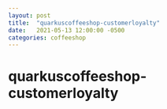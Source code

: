 ```yaml
---
layout: post
title:  "quarkuscoffeeshop-customerloyalty"
date:   2021-05-13 12:00:00 -0500
categories: coffeeshop
---
```


# quarkuscoffeeshop-customerloyalty